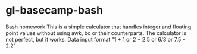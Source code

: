 # gl-basecamp-bash
Bash homework
This is a simple calculator that handles integer and floating point values without using awk, bc or their counterparts. The calculator is not perfect, but it works. Data input format "1 + 1 or 2 * 2.5 or 6/3 or 7.5 - 2.2"
